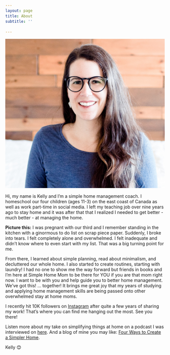 ```yaml
---
layout: page
title: About
subtitle: ''

---
```

![A picture of me!](/uploads/briggs-271.jpg "Headshot")

Hi, my name is Kelly and I’m a simple home management coach. I homeschool our four children (ages 11-3) on the east coast of Canada as well as work part-time in social media. I left my teaching job over nine years ago to stay home and it was after that that I realized I needed to get better - much better - at managing the home.

**Picture this:** I was pregnant with our third and I remember standing in the kitchen with a ginormous to do list on scrap piece paper. Suddenly, I broke into tears. I felt completely alone and overwhelmed. I felt inadequate and didn’t know where to even start with my list. That was a big turning point for me.

From there, I learned about simple planning, read about minimalism, and decluttered our whole home. I also started to create routines, starting with laundry! I had no one to show me the way forward but friends in books and I’m here at Simple Home Mom to be there for YOU if you are that mom right now. I want to be with you and help guide you to better home management. We’ve got this! … together! It brings me great joy that my years of studying and applying home management skills are being passed onto other overwhelmed stay at home moms.

I recently hit 10K followers on [Instagram](www.instagram.com/simplehomemom) after quite a few years of sharing my work! That’s where you can find me hanging out the most. See you there!

Listen more about my take on simplifying things at home on a podcast I was interviewed on [here](https://www.stitcher.com/show/make-joy-normal-cozy-homeschooling/episode/keeping-it-simple-an-interview-with-kelly-79787253). And a blog of mine you may like: [Four Ways to Create a Simpler Home](https://www.simplehomemom.com/four-ways-to-create-a-simpler-home/).

Kelly 😊